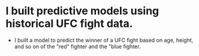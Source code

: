 # I built predictive models using historical UFC fight data.
* I built a model to predict the winner of a UFC fight based on age, height, and so on of the "red" fighter and the "blue fighter.
